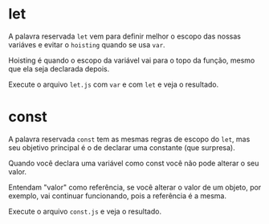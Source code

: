 # let

A palavra reservada `let` vem para definir melhor o escopo das nossas variáves e evitar o `hoisting` quando se usa `var`.

Hoisting é quando o escopo da variável vai para o topo da função, mesmo que ela seja declarada depois.

Execute o arquivo `let.js` com `var` e com `let` e veja o resultado.

# const

A palavra reservada `const` tem as mesmas regras de escopo do `let`, mas seu objetivo principal é o de declarar uma constante (que surpresa).

Quando você declara uma variável como const você não pode alterar o seu valor.

Entendam "valor" como referência, se você alterar o valor de um objeto, por exemplo, vai continuar funcionando, pois a referência é a mesma.

Execute o arquivo `const.js` e veja o resultado.